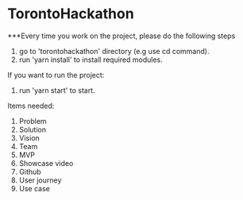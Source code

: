 # TorontoHackathon

***Every time you work on the project, please do the following steps
1. go to 'torontohackathon' directory (e.g use cd command).
2. run 'yarn install' to install required modules.

If you want to run the project:
1. run 'yarn start' to start.


Items needed:
1. Problem
2. Solution
3. Vision
4. Team
5. MVP
6. Showcase video
7. Github
8. User journey
9. Use case 

